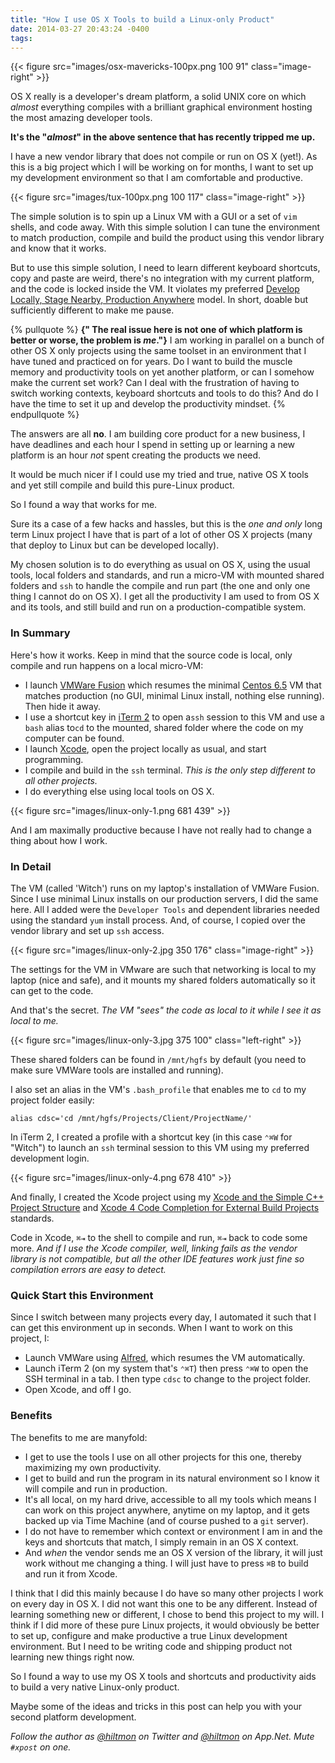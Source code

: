```yaml
---
title: "How I use OS X Tools to build a Linux-only Product"
date: 2014-03-27 20:43:24 -0400
tags: 
---
```


{{< figure src="images/osx-mavericks-100px.png 100 91" class="image-right" >}}

OS X really is a developer's dream platform, a solid UNIX core on which *almost* everything compiles with a brilliant graphical environment hosting the most amazing developer tools.

**It's the "*almost*" in the above sentence that has recently tripped me up.**

I have a new vendor library that does not compile or run on OS X (yet!). As this is a big project which I will be working on for months, I want to set up my development environment so that I am comfortable and productive.

{{< figure src="images/tux-100px.png 100 117" class="image-right" >}}

The simple solution is to spin up a Linux VM with a GUI or a set of `vim` shells, and code away. With this simple solution I can tune the environment to match production, compile and build the product using this vendor library and know that it works.

But to use this simple solution, I need to learn different keyboard shortcuts, copy and paste are weird, there's no integration with my current platform, and the code is locked inside the VM. It violates my preferred [Develop Locally, Stage Nearby, Production Anywhere](https://hiltmon.com/blog/2014/03/15/develop-locally/) model. In short, doable but sufficiently different to make me pause.

{% pullquote %}
**{" The real issue here is not one of which platform is better or worse, the problem is *me*."}** I am working in parallel on a bunch of other OS X only projects using the same toolset in an environment that I have tuned and practiced on for years. Do I want to build the muscle memory and productivity tools on yet another platform, or can I somehow make the current set work? Can I deal with the frustration of having to switch working contexts, keyboard shortcuts and tools to do this? And do I have the time to set it up and develop the productivity mindset.
{% endpullquote %}

The answers are all **no**. I am building core product for a new business, I have deadlines and each hour I spend in setting up or learning a new platform is an hour *not* spent creating the products we need.

It would be much nicer if I could use my tried and true, native OS X tools and yet still compile and build this pure-Linux product.

So I found a way that works for me.

Sure its a case of a few hacks and hassles, but this is the *one and only* long term Linux project I have that is part of a lot of other OS X projects (many that deploy to Linux but can be developed locally).

My chosen solution is to do everything as usual on OS X, using the usual tools, local folders and standards, and run a micro-VM with mounted shared folders and `ssh` to handle the compile and run part (the one and only one thing I cannot do on OS X). I get all the productivity I am used to from OS X and its tools, and still build and run on a production-compatible system.

### In Summary

Here's how it works. Keep in mind that the source code is local, only compile and run happens on a local micro-VM:

* I launch [VMWare Fusion](http://www.vmware.com/products/fusion) which resumes the minimal [Centos 6.5](http://www.centos.org) VM that matches production (no GUI, minimal Linux install, nothing else running). Then hide it away.
* I use a shortcut key in [iTerm 2](https://hiltmon.com/blog/2013/02/13/make-iterm-2-more-mac-like/) to open a`ssh` session to this VM and use a `bash` alias to`cd` to the mounted, shared folder where the code on my computer can be found.
* I launch [Xcode](https://developer.apple.com/xcode/), open the project locally as usual, and start programming.
* I compile and build in the `ssh` terminal. *This is the only step different to all other projects.*
* I do everything else using local tools on OS X.

{{< figure src="images/linux-only-1.png 681 439" >}}

And I am maximally productive because I have not really had to change a thing about how I work.

### In Detail

The VM (called 'Witch') runs on my laptop's installation of VMWare Fusion. Since I use minimal Linux installs on our production servers, I did the same here. All I added were the `Developer Tools` and dependent libraries needed using the standard `yum` install process. And, of course, I copied over the vendor library and set up `ssh` access.

{{< figure src="images/linux-only-2.jpg 350 176" class="image-right" >}}

The settings for the VM in VMware are such that networking is local to my laptop (nice and safe), and it mounts my shared folders automatically so it can get to the code. 

And that's the secret. *The VM "sees" the code as local to it while I see it as local to me.* 

{{< figure src="images/linux-only-3.jpg 375 100" class="left-right" >}}

These shared folders can be found in `/mnt/hgfs` by default (you need to make sure VMWare tools are installed and running). 

I also set an alias in the VM's `.bash_profile` that enables me to `cd` to my project folder easily:

	alias cdsc='cd /mnt/hgfs/Projects/Client/ProjectName/'
	
In iTerm 2, I created a profile with a shortcut key (in this case `⌃⌘W` for "Witch") to launch an `ssh` terminal session to this VM using my preferred development login.

{{< figure src="images/linux-only-4.png 678 410" >}}

And finally, I created the Xcode project using my [Xcode and the Simple C++ Project Structure](https://hiltmon.com/blog/2013/07/05/xcode-and-the-simple-c-plus-plus-project-structure/) and [Xcode 4 Code Completion for External Build Projects](https://hiltmon.com/blog/2013/07/07/xcode-4-code-completion-for-external-build-projects/) standards.

Code in Xcode, `⌘⇥` to the shell to compile and run, `⌘⇥` back to code some more. *And if I use the Xcode compiler, well, linking fails as the vendor library is not compatible, but all the other IDE features work just fine so compilation errors are easy to detect.*

### Quick Start this Environment

Since I switch between many projects every day, I automated it such that I can get this environment up in seconds. When I want to work on this project, I:

* Launch VMWare using [Alfred](http://www.alfredapp.com), which resumes the VM automatically.
* Launch iTerm 2 (on my system that's `⌃⌘T`) then press `⌃⌘W` to open the SSH terminal in a tab. I then type `cdsc` to change to the project folder.
* Open Xcode, and off I go.

### Benefits

The benefits to me are manyfold:

* I get to use the tools I use on all other projects for this one, thereby maximizing my own productivity.
* I get to build and run the program in its natural environment so I know it will compile and run in production.
* It's all local, on my hard drive, accessible to all my tools which means I can work on this project anywhere, anytime on my laptop, and it gets backed up via Time Machine (and of course pushed to a `git` server).
* I do not have to remember which context or environment I am in and the keys and shortcuts that match, I simply remain in an OS X context.
* And *when* the vendor sends me an OS X version of the library, it will just work without me changing a thing. I will just have to press `⌘B` to build and run it from Xcode.

I think that I did this mainly because I do have so many other projects I work on every day in OS X. I did not want this one to be any different. Instead of learning something new or different, I chose to bend this project to my will. I think if I did more of these pure Linux projects, it would obviously be better to set up, configure and make productive a true Linux development environment. But I need to be writing code and shipping product not learning new things right now.

So I found a way to use my OS X tools and shortcuts and productivity aids to build a very native Linux-only product.

Maybe some of the ideas and tricks in this post can help you with your second platform development.

*Follow the author as [@hiltmon](https://twitter.com/hiltmon) on Twitter and [@hiltmon](http://alpha.app.net/hiltmon) on App.Net. Mute `#xpost` on one.*
